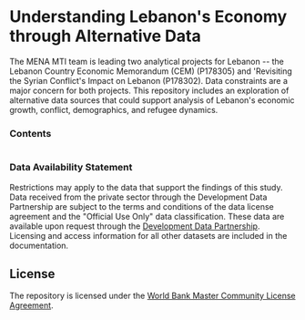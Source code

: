 # Understanding Lebanon's Economy through Alternative Data

The MENA MTI team is leading two analytical projects for Lebanon -- the Lebanon Country Economic Memorandum (CEM) (P178305) and 'Revisiting the Syrian Conflict's Impact on Lebanon (P178302). Data constraints are a major concern for both projects. This repository includes an exploration of alternative data sources that could support analysis of Lebanon's economic growth, conflict, demographics, and refugee dynamics.

### Contents

```{%

```

### Data Availability Statement

Restrictions may apply to the data that support the findings of this study. Data received from the private sector through the Development Data Partnership are subject to the terms and conditions of the data license agreement and the "Official Use Only" data classification. These data are available upon request through the [Development Data Partnership](https://datapartnership.org). Licensing and access information for all other datasets are included in the documentation.

## License

The repository is licensed under the [World Bank Master Community License Agreement](https://raw.githubusercontent.com/worldbank/template/main/LICENSE). 
